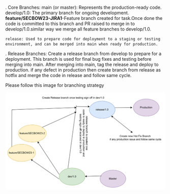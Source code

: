 . Core Branches:
    main (or master): Represents the production-ready code.
    develop/1.0: The primary branch for ongoing development.
        **feature/SECBOW23-JIRA1**-Feature branch created for task.Once done the code is committed to this branch and PR raised to 
            merge in to develop/1.0.similar way we merge all feature branches to develop/1.0.

    release: Used to prepare code for deployment to a staging or testing environment, and can be merged into main when ready for production.
. Release Branches:
   Create a release branch from develop to prepare for a deployment.
   This branch is used for final bug fixes and testing before merging into main.
   After merging into main, tag the release and deploy to production. 
    if any defect in production then create branch from release as hotfix and merge the code in release and follow same cycle.



Please follow this image for branching strategy

![img.png](img.png)
